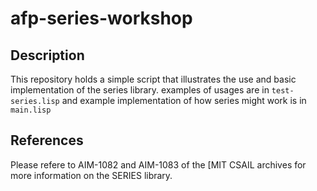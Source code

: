 # afp-series-workshop

## Description

This repository holds a simple script that illustrates the use and basic implementation of the series
library. examples of usages are in `test-series.lisp` and example implementation of how series might 
work is in `main.lisp`

## References

Please refere to AIM-1082 and AIM-1083 of the [MIT CSAIL archives for more information on the SERIES
library. 
